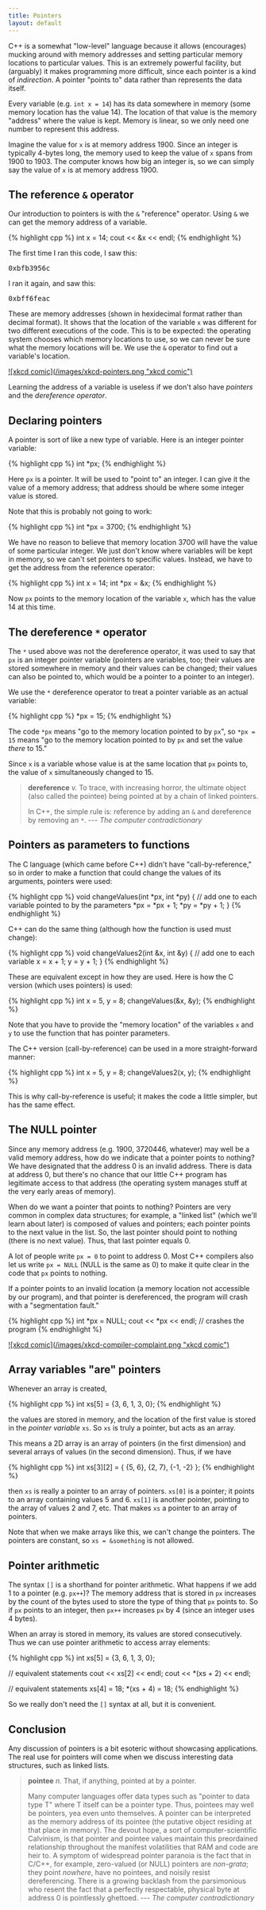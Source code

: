 ```yaml
---
title: Pointers
layout: default
---
```


C++ is a somewhat "low-level" language because it allows (encourages) mucking
around with memory addresses and setting particular memory locations to
particular values. This is an extremely powerful facility, but (arguably) it
makes programming more difficult, since each pointer is a kind of
*indirection*. A pointer "points to" data rather than represents the data
itself.

Every variable (e.g. `int x = 14`) has its data somewhere in memory (some
memory location has the value 14). The location of that value is the memory
"address" where the value is kept. Memory is linear, so we only need one number
to represent this address.

Imagine the value for `x` is at memory address 1900. Since an integer is
typically 4-bytes long, the memory used to keep the value of `x` spans from
1900 to 1903. The computer knows how big an integer is, so we can simply say
the value of `x` is at memory address 1900.

## The reference `&` operator

Our introduction to pointers is with the `&` "reference" operator. Using `&` we
can get the memory address of a variable.

{% highlight cpp %}
int x = 14;
cout << &x << endl;
{% endhighlight %}

The first time I ran this code, I saw this:

<pre>
0xbfb3956c
</pre>

I ran it again, and saw this:

<pre>
0xbff6feac
</pre>

These are memory addresses (shown in hexidecimal format rather than decimal
format). It shows that the location of the variable `x` was different for two
different executions of the code. This is to be expected: the operating system
chooses which memory locations to use, so we can never be sure what the memory
locations will be. We use the `&` operator to find out a variable's location.

<a href="http://xkcd.com/138/">
![xkcd comic](/images/xkcd-pointers.png "xkcd comic")
</a>


Learning the address of a variable is useless if we don't also have *pointers*
and the *dereference operator*.

## Declaring pointers

A pointer is sort of like a new type of variable. Here is an integer pointer
variable:

{% highlight cpp %}
int *px;
{% endhighlight %}

Here `px` is a pointer. It will be used to "point to" an integer. I can give it
the value of a memory address; that address should be where some integer value
is stored.

Note that this is probably not going to work:

{% highlight cpp %}
int *px = 3700;
{% endhighlight %}

We have no reason to believe that memory location 3700 will have the value of
some particular integer. We just don't know where variables will be kept in
memory, so we can't set pointers to specific values. Instead, we have to get
the address from the reference operator:

{% highlight cpp %}
int x = 14;
int *px = &x;
{% endhighlight %}

Now `px` points to the memory location of the variable `x`, which has the value
14 at this time.

## The dereference `*` operator

The `*` used above was not the dereference operator, it was used to say that
`px` is an integer pointer variable (pointers are variables, too; their values
are stored somewhere in memory and their values can be changed; their values
can also be pointed to, which would be a pointer to a pointer to an integer).

We use the `*` dereference operator to treat a pointer variable as an actual
variable:

{% highlight cpp %}
*px = 15;
{% endhighlight %}

The code `*px` means "go to the memory location pointed to by `px`", so `*px =
15` means "go to the memory location pointed to by `px` and set the value
*there* to 15."

Since `x` is a variable whose value is at the same location that `px` points
to, the value of `x` simultaneously changed to 15.


> **dereference** *v.* To trace, with increasing horror, the ultimate object
> (also called the pointee) being pointed at by a chain of linked pointers.
>
> In C++, the simple rule is: reference by adding an `&` and
> dereference by removing an `*`. --- *The computer contradictionary*


## Pointers as parameters to functions

The C language (which came before C++) didn't have "call-by-reference," so in
order to make a function that could change the values of its arguments,
pointers were used:

{% highlight cpp %}
void changeValues(int *px, int *py)
{
    // add one to each variable pointed to by the parameters
    *px = *px + 1;
    *py = *py + 1;
}
{% endhighlight %}

C++ can do the same thing (although how the function is used must change):

{% highlight cpp %}
void changeValues2(int &x, int &y)
{
    // add one to each variable
    x = x + 1;
    y = y + 1;
}
{% endhighlight %}

These are equivalent except in how they are used. Here is how the C version
(which uses pointers) is used:

{% highlight cpp %}
int x = 5, y = 8;
changeValues(&x, &y);
{% endhighlight %}

Note that you have to provide the "memory location" of the variables `x` and
`y` to use the function that has pointer parameters.

The C++ version (call-by-reference) can be used in a more straight-forward
manner:

{% highlight cpp %}
int x = 5, y = 8;
changeValues2(x, y);
{% endhighlight %}

This is why call-by-reference is useful; it makes the code a little simpler,
but has the same effect.

## The NULL pointer

Since any memory address (e.g. 1900, 3720446, whatever) may well be a valid
memory address, how do we indicate that a pointer points to nothing? We have
designated that the address 0 is an invalid address. There is data at address
0, but there's no chance that our little C++ program has legitimate access to
that address (the operating system manages stuff at the very early areas of
memory).

When do we want a pointer that points to nothing? Pointers are very common in
complex data structures; for example, a "linked list" (which we'll learn about
later) is composed of values and pointers; each pointer points to the next
value in the list. So, the last pointer should point to nothing (there is no
next value). Thus, that last pointer equals 0.

A lot of people write `px = 0` to point to address 0. Most C++ compilers also
let us write `px = NULL` (NULL is the same as 0) to make it quite clear in the
code that `px` points to nothing.

If a pointer points to an invalid location (a memory location not accessible by
our program), and that pointer is dereferenced, the program will crash with a
"segmentation fault."

{% highlight cpp %}
int *px = NULL;
cout << *px << endl; // crashes the program
{% endhighlight %}


<a href="http://xkcd.com/371/">
![xkcd comic](/images/xkcd-compiler-complaint.png "xkcd comic")
</a>

## Array variables "are" pointers

Whenever an array is created,

{% highlight cpp %}
int xs[5] = {3, 6, 1, 3, 0};
{% endhighlight %}

the values are stored in memory, and the location of the first value is stored
in the *pointer variable* `xs`. So `xs` is truly a pointer, but acts as an
array.

This means a 2D array is an array of pointers (in the first dimension) and
several arrays of values (in the second dimension). Thus, if we have

{% highlight cpp %}
int xs[3][2] = { {5, 6}, {2, 7}, {-1, -2} };
{% endhighlight %}

then `xs` is really a pointer to an array of pointers. `xs[0]` is a pointer; it
points to an array containing values 5 and 6. `xs[1]` is another pointer,
pointing to the array of values 2 and 7, etc. That makes `xs` a pointer to an
array of pointers.

Note that when we make arrays like this, we can't change the pointers. The
pointers are constant, so `xs = &something` is not allowed.

## Pointer arithmetic

The syntax `[]` is a shorthand for pointer arithmetic. What happens if we add 1
to a pointer (e.g. `px++`)? The memory address that is stored in `px` increases
by the count of the bytes used to store the type of thing that `px` points to.
So if `px` points to an integer, then `px++` increases `px` by 4 (since an
integer uses 4 bytes).

When an array is stored in memory, its values are stored consecutively. Thus we
can use pointer arithmetic to access array elements:

{% highlight cpp %}
int xs[5] = {3, 6, 1, 3, 0};

// equivalent statements
cout << xs[2] << endl;
cout << *(xs + 2) << endl;

// equivalent statements
xs[4] = 18;
*(xs + 4) = 18;
{% endhighlight %}

So we really don't need the `[]` syntax at all, but it is convenient.

## Conclusion

Any discussion of pointers is a bit esoteric without showcasing applications.
The real use for pointers will come when we discuss interesting data
structures, such as linked lists.


> **pointee** *n.* That, if anything, pointed at by a pointer.
>
> Many computer languages offer data types such as "pointer to data type T"
> where T itself can be a pointer type. Thus, pointees may well be pointers,
> yea even unto themselves. A pointer can be interpreted as the memory address
> of its pointee (the putative object residing at that place in memory). The
> devout hope, a sort of computer-scientific Calvinism, is that pointer and
> pointee values maintain this preordained relationship throughout the manifest
> volatilities that RAM and code are heir to. A symptom of widespread pointer
> paranoia is the fact that in C/C++, for example, zero-valued (or NULL)
> pointers are *non-grata*; they point *nowhere*, have no pointees, and noisily
> resist dereferencing. There is a growing backlash from the parsimonious who
> resent the fact that a perfectly respectable, physical byte at address 0 is
> pointlessly ghettoed. --- *The computer contradictionary*


